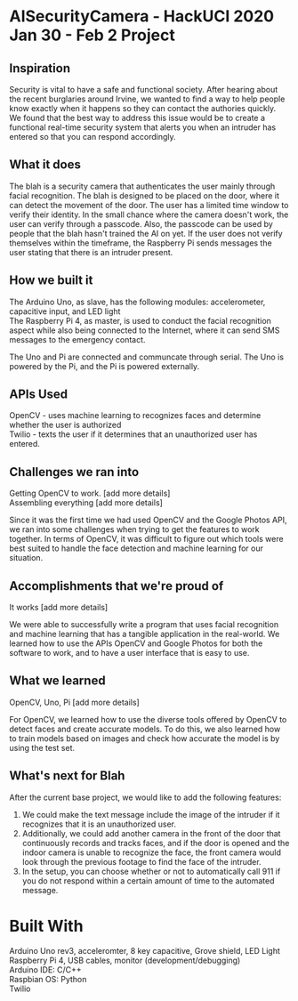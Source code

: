 # AISecurityCamera - HackUCI 2020 Jan 30 - Feb 2 Project 

## Inspiration
Security is vital to have a safe and functional society. After hearing about the recent burglaries around Irvine, we wanted to find a way to help people know exactly when it happens so they can contact the authories quickly. We found that the best way to address this issue would be to create a functional real-time security system that alerts you when an intruder has entered so that you can respond accordingly.

## What it does
The blah is a security camera that authenticates the user mainly through facial recognition. The blah is designed to be placed on the door, where it can detect the movement of the door. The user has a limited time window to verify their identity. In the small chance where the camera doesn't work, the user can verify through a passcode. Also, the passcode can be used by people that the blah hasn't trained the AI on yet. If the user does not verify themselves within the timeframe, the Raspberry Pi sends messages the user stating that there is an intruder present.

## How we built it
The Arduino Uno, as slave, has the following modules: accelerometer, capacitive input, and LED light  
The Raspberry Pi 4, as master, is used to conduct the facial recognition aspect while also being connected to the Internet, where it can send SMS messages to the emergency contact.  

The Uno and Pi are connected and communcate through serial. The Uno is powered by the Pi, and the Pi is powered externally.


## APIs Used
OpenCV - uses machine learning to recognizes faces and determine whether the user is authorized  
Twilio - texts the user if it determines that an unauthorized user has entered.


## Challenges we ran into
Getting OpenCV to work. [add more details]  
Assembling everything [add more details]  

Since it was the first time we had used OpenCV and the Google Photos API, we ran into some challenges when trying to get the features to work together. In terms of OpenCV, it was difficult to figure out which tools were best suited to handle the face detection and machine learning for our situation.


## Accomplishments that we're proud of
It works [add more details]  

We were able to successfully write a program that uses facial recognition and machine learning that has a tangible application in the real-world.  We learned how to use the APIs OpenCV and Google Photos for both the software to work, and to have a user interface that is easy to use.

## What we learned
OpenCV, Uno, Pi [add more details]

For OpenCV, we learned how to use the diverse tools offered by OpenCV to detect faces and create accurate models. To do this, we also learned how to train models based on images and check how accurate the model is by using the test set. 

## What's next for Blah
After the current base project, we would like to add the following features:  
1. We could make the text message include the image of the intruder if it recognizes that it is an unauthorized user.   
2. Additionally, we could add another camera in the front of the door that continuously records and tracks faces, and if the door is opened and the indoor camera is unable to recognize the face, the front camera would look through the previous footage to find the face of the intruder.  
3. In the setup, you can choose whether or not to automatically call 911 if you do not respond within a certain amount of time to the automated message.

# Built With
Arduino Uno rev3, acceleromter, 8 key capacitive, Grove shield, LED Light   
Raspberry Pi 4, USB cables, monitor (development/debugging)  
Arduino IDE: C/C++  
Raspbian OS: Python  
Twilio

